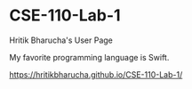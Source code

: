 # CSE-110-Lab-1

Hritik Bharucha's User Page

My favorite programming language is Swift.

https://hritikbharucha.github.io/CSE-110-Lab-1/
